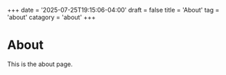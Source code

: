 +++
date = '2025-07-25T19:15:06-04:00'
draft = false
title = 'About'
tag = 'about'
catagory = 'about'
+++
# About

This is the about page.